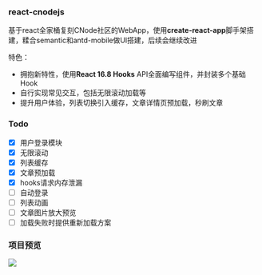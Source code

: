 ### react-cnodejs

基于react全家桶复刻CNode社区的WebApp，使用**create-react-app**脚手架搭建，糅合semantic和antd-mobile做UI搭建，后续会继续改进

特色：

* 拥抱新特性，使用**React 16.8 Hooks** API全面编写组件，并封装多个基础Hook
* 自行实现常见交互，包括无限滚动加载等
* 提升用户体验，列表切换引入缓存，文章详情页预加载，秒刷文章

### Todo

- [x] 用户登录模块
- [x] 无限滚动
- [x] 列表缓存
- [x] 文章预加载
- [x] hooks请求内存泄漏
- [ ] 自动登录
- [ ] 列表动画
- [ ] 文章图片放大预览
- [ ] 加载失败时提供重新加载方案

### 项目预览

![](http://img.impeiran.com/cnode_qrcode.png)
